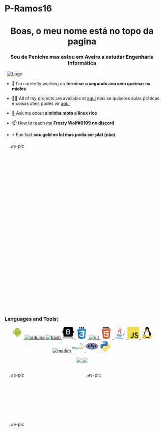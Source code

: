 # P-Ramos16

<h1 align="center">Boas, o meu nome está no topo da pagina</h1>
<h3 align="center">Sou de Peniche mas estou em Aveiro a estudar Engenharia Informática</h3>

&nbsp;
![Logo](https://i.imgur.com/hvZODXy.png)
&nbsp;


<!--<p align="left"> <a href="https://github.com/ryo-ma/github-profile-trophy"><img src="https://github-profile-trophy.vercel.app/?username=p-ramos16" alt="p-ramos16" /></a> </p>-->

- 🔭 I’m currently working on **terminar o segundo ano sem queimar os miolos**

- 👨‍💻 All of my projects are available at [aqui](https://github.com/P-Ramos16/Projetos_Univ) mas se quiseres aulas práticas e coisas uteis podes vir [aqui](https://github.com/P-Ramos16/Univ)

- 💬 Ask me about **a minha mota e linux rice**

- 📫 How to reach me **Frosty Wolf#0109 no discord**

- ⚡ Fun fact **sou gold no lol mas podia ser plat (não)**


<div style="display: inline_block">
  <img align="left" alt="Me-pic" height="560" width="960" style="border-radius:50px;" src="https://i.imgur.com/3QOkvkC.jpg">
</div>

<h3 align="left">Languages and Tools:</h3>
<p align="middle"> <a href="https://developer.android.com" target="_blank" rel="noreferrer"> <img src="https://raw.githubusercontent.com/devicons/devicon/master/icons/android/android-original-wordmark.svg" alt="android" width="40" height="40"/> </a> <a href="https://www.arduino.cc/" target="_blank" rel="noreferrer"> <img src="https://cdn.worldvectorlogo.com/logos/arduino-1.svg" alt="arduino" width="40" height="40"/> </a> <a href="https://www.gnu.org/software/bash/" target="_blank" rel="noreferrer"> <img src="https://www.vectorlogo.zone/logos/gnu_bash/gnu_bash-icon.svg" alt="bash" width="40" height="40"/> </a> <a href="https://getbootstrap.com" target="_blank" rel="noreferrer"> <img src="https://raw.githubusercontent.com/devicons/devicon/master/icons/bootstrap/bootstrap-plain-wordmark.svg" alt="bootstrap" width="40" height="40"/> </a> <a href="https://www.w3schools.com/css/" target="_blank" rel="noreferrer"> <img src="https://raw.githubusercontent.com/devicons/devicon/master/icons/css3/css3-original-wordmark.svg" alt="css3" width="40" height="40"/> </a> <a href="https://git-scm.com/" target="_blank" rel="noreferrer"> <img src="https://www.vectorlogo.zone/logos/git-scm/git-scm-icon.svg" alt="git" width="40" height="40"/> </a> <a href="https://www.w3.org/html/" target="_blank" rel="noreferrer"> <img src="https://raw.githubusercontent.com/devicons/devicon/master/icons/html5/html5-original-wordmark.svg" alt="html5" width="40" height="40"/> </a> <a href="https://www.java.com" target="_blank" rel="noreferrer"> <img src="https://raw.githubusercontent.com/devicons/devicon/master/icons/java/java-original.svg" alt="java" width="40" height="40"/> </a> <a href="https://developer.mozilla.org/en-US/docs/Web/JavaScript" target="_blank" rel="noreferrer"> <img src="https://raw.githubusercontent.com/devicons/devicon/master/icons/javascript/javascript-original.svg" alt="javascript" width="40" height="40"/> </a> <a href="https://www.linux.org/" target="_blank" rel="noreferrer"> <img src="https://raw.githubusercontent.com/devicons/devicon/master/icons/linux/linux-original.svg" alt="linux" width="40" height="40"/> </a> <a href="https://www.mathworks.com/" target="_blank" rel="noreferrer"> <img src="https://upload.wikimedia.org/wikipedia/commons/2/21/Matlab_Logo.png" alt="matlab" width="40" height="40"/> </a> <a href="https://www.mysql.com/" target="_blank" rel="noreferrer"> <img src="https://raw.githubusercontent.com/devicons/devicon/master/icons/mysql/mysql-original-wordmark.svg" alt="mysql" width="40" height="40"/> </a> <a href="https://www.php.net" target="_blank" rel="noreferrer"> <img src="https://raw.githubusercontent.com/devicons/devicon/master/icons/php/php-original.svg" alt="php" width="40" height="40"/> </a>  <a href="https://www.python.org" target="_blank" rel="noreferrer"> <img src="https://raw.githubusercontent.com/devicons/devicon/master/icons/python/python-original.svg" alt="python" width="40" height="40"/> </a> </p>

<div align="center">
  <a href="https://github.com/P-Ramos16/P-Ramos16">
  <img height="210px" src="https://github-readme-stats.vercel.app/api?username=P-Ramos16&show_icons=true&theme=react&include_all_commits=true&count_private=true&bg_color=90,1b4571,46bded"/>
  <img height="210px" src="https://github-readme-stats.vercel.app/api/top-langs/?username=P-Ramos16&layout=compact&langs_count=9&theme=react&bg_color=90,1b4571,46bded"/>
</div>

  
##
  <div style="display: inline_block;">
    <img align="left" alt="Me-pic" height="160" width="250" style="border-radius:50px;" src="https://i.imgur.com/ULM7WrX.png">
      <img align="left" alt="Me-pic" height="160" width="250" style="border-radius:50px;" src="https://i.imgur.com/FaFd7FQ.png">
    <img align="left" alt="Me-pic" height="160" width="250" style="border-radius:50px;" src="https://i.imgur.com/bkbK5AK.jpg">
 <!--   <img align="left" alt="Me-pic" height="150" width="250" style="border-radius:50px;" src="https://i.imgur.com/cgwwfIy.jpg">-->
  </div>
  

